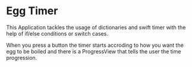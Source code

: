 

# Egg Timer

This Application tackles the usage of dictionaries and swift timer with the help of if/else conditions or switch cases.

When you press a button the timer starts accroding to how you want the egg to be boiled and there is a ProgressView that 
tells the user the time progression. 





